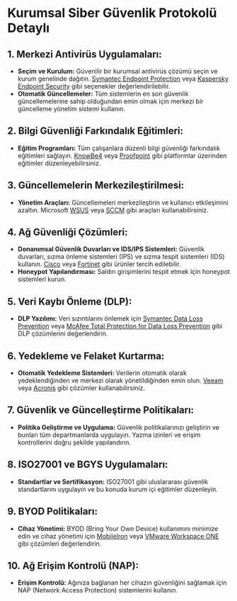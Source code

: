 # Kurumsal Siber Güvenlik Protokolü Detaylı

## 1. Merkezi Antivirüs Uygulamaları:
- **Seçim ve Kurulum:** Güvenilir bir kurumsal antivirüs çözümü seçin ve kurum genelinde dağıtın. [Symantec Endpoint Protection](https://www.broadcom.com/company/newsroom/press-releases/symantec-introduces-symantec-endpoint-security) veya [Kaspersky Endpoint Security](https://www.kaspersky.com/small-to-medium-business-security/endpoint) gibi seçenekler değerlendirilebilir.
- **Otomatik Güncellemeler:** Tüm sistemlerin en son güvenlik güncellemelerine sahip olduğundan emin olmak için merkezi bir güncelleme yönetim sistemi kullanın.

## 2. Bilgi Güvenliği Farkındalık Eğitimleri:
- **Eğitim Programları:** Tüm çalışanlara düzenli bilgi güvenliği farkındalık eğitimleri sağlayın. [KnowBe4](https://www.knowbe4.com/) veya [Proofpoint](https://www.proofpoint.com/us/products/security-awareness-training) gibi platformlar üzerinden eğitimler düzenleyebilirsiniz.

## 3. Güncellemelerin Merkezileştirilmesi:
- **Yönetim Araçları:** Güncellemeleri merkezileştirin ve kullanıcı etkileşimini azaltın. Microsoft [WSUS](https://docs.microsoft.com/en-us/windows-server/administration/windows-server-update-services/get-started/windows-server-update-services-wsus) veya [SCCM](https://docs.microsoft.com/en-us/mem/configmgr/) gibi araçları kullanabilirsiniz.

## 4. Ağ Güvenliği Çözümleri:
- **Donanımsal Güvenlik Duvarları ve IDS/IPS Sistemleri:** Güvenlik duvarları, sızma önleme sistemleri (IPS) ve sızma tespit sistemleri (IDS) kullanın. [Cisco](https://www.cisco.com/c/en/us/products/security/firewalls/index.html) veya [Fortinet](https://www.fortinet.com/products/next-generation-firewall) gibi ürünler tercih edilebilir.
- **Honeypot Yapılandırması:** Saldırı girişimlerini tespit etmek için honeypot sistemleri kurun.

## 5. Veri Kaybı Önleme (DLP):
- **DLP Yazılımı:** Veri sızıntılarını önlemek için [Symantec Data Loss Prevention](https://www.broadcom.com/products/cyber-security/data-loss-prevention) veya [McAfee Total Protection for Data Loss Prevention](https://www.mcafee.com/enterprise/en-us/products/total-protection-for-data-loss-prevention.html) gibi DLP çözümlerini değerlendirin.

## 6. Yedekleme ve Felaket Kurtarma:
- **Otomatik Yedekleme Sistemleri:** Verilerin otomatik olarak yedeklendiğinden ve merkezi olarak yönetildiğinden emin olun. [Veeam](https://www.veeam.com/) veya [Acronis](https://www.acronis.com/) gibi çözümler kullanabilirsiniz.

## 7. Güvenlik ve Güncelleştirme Politikaları:
- **Politika Geliştirme ve Uygulama:** Güvenlik politikalarınızı geliştirin ve bunları tüm departmanlarda uygulayın. Yazma izinleri ve erişim kontrollerini doğru şekilde yapılandırın.

## 8. ISO27001 ve BGYS Uygulamaları:
- **Standartlar ve Sertifikasyon:** ISO27001 gibi uluslararası güvenlik standartlarını uygulayın ve bu konuda kurum içi eğitimler düzenleyin.

## 9. BYOD Politikaları:
- **Cihaz Yönetimi:** BYOD (Bring Your Own Device) kullanımını minimize edin ve cihaz yönetimi için [MobileIron](https://www.mobileiron.com/) veya [VMware Workspace ONE](https://www.vmware.com/products/workspace-one.html) gibi çözümleri değerlendirin.

## 10. Ağ Erişim Kontrolü (NAP):
- **Erişim Kontrolü:** Ağınıza bağlanan her cihazın güvenliğini sağlamak için NAP (Network Access Protection) sistemlerini kullanın.

